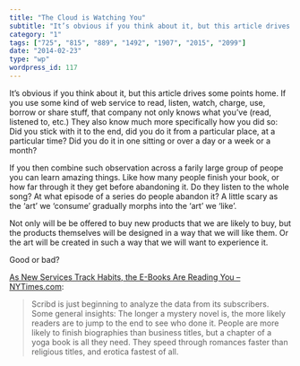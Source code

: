 ```yaml
---
title: "The Cloud is Watching You"
subtitle: "It’s obvious if you think about it, but this article drives some points home. If you use some kind o..."
category: "1"
tags: ["725", "815", "889", "1492", "1907", "2015", "2099"]
date: "2014-02-23"
type: "wp"
wordpress_id: 117
---
```

It’s obvious if you think about it, but this article drives some points home. If you use some kind of web service to read, listen, watch, charge, use, borrow or share stuff, that company not only knows what you’ve (read, listened to, etc.) They also know much more specifically how you did so: Did you stick with it to the end, did you do it from a particular place, at a particular time? Did you do it in one sitting or over a day or a week or a month?

If you then combine such observation across a farily large group of peope you can learn amazing things. Like how many people finish your book, or how far through it they get before abandoning it. Do they listen to the whole song? At what episode of a series do people abandon it? A little scary as the ‘art’ we ‘consume’ gradually morphs into the ‘art’ we ‘like’.

Not only will be be offered to buy new products that we are likely to buy, but the products themselves will be designed in a way that we will like them. Or the art will be created in such a way that we will want to experience it. 

Good or bad?

[As New Services Track Habits, the E-Books Are Reading You – NYTimes.com](http://www.nytimes.com/2013/12/25/technology/as-new-services-track-habits-the-e-books-are-reading-you.html):

> Scribd is just beginning to analyze the data from its subscribers. Some general insights: The longer a mystery novel is, the more likely readers are to jump to the end to see who done it. People are more likely to finish biographies than business titles, but a chapter of a yoga book is all they need. They speed through romances faster than religious titles, and erotica fastest of all.